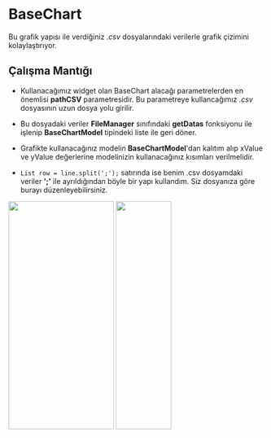 # BaseChart

Bu grafik yapısı ile verdiğiniz _.csv_ dosyalarındaki verilerle grafik çizimini kolaylaştırıyor.

## Çalışma Mantığı

- Kullanacağımız widget olan BaseChart alacağı parametrelerden en önemlisi **pathCSV** parametresidir. Bu parametreye kullancağımız _.csv_ dosyasının uzun dosya yolu girilir.

- Bu dosyadaki veriler **FileManager** sınıfındaki **getDatas** fonksiyonu ile işlenip **BaseChartModel** tipindeki liste ile geri döner.

- Grafikte kullanacağınız modelin **BaseChartModel**'dan kalıtım alıp xValue ve yValue değerlerine modelinizin kullanacağınız kısımları verilmelidir.

- `List row = line.split(';');` satırında ise benim .csv dosyamdaki veriler **';'** ile ayrıldığından böyle bir yapı kullandım. Siz dosyanıza göre burayı düzenleyebilirsiniz.


<p float="left">
  <img src="https://user-images.githubusercontent.com/70351342/165073783-a63f2b0d-5f28-49bb-a1f3-40eeb310046e.png" width="207" height="448">
  <img src="https://user-images.githubusercontent.com/70351342/165073894-52fef303-bbb2-4e58-b1dc-4dfeb3522fc9.png" width="109" height="448">
</p>
